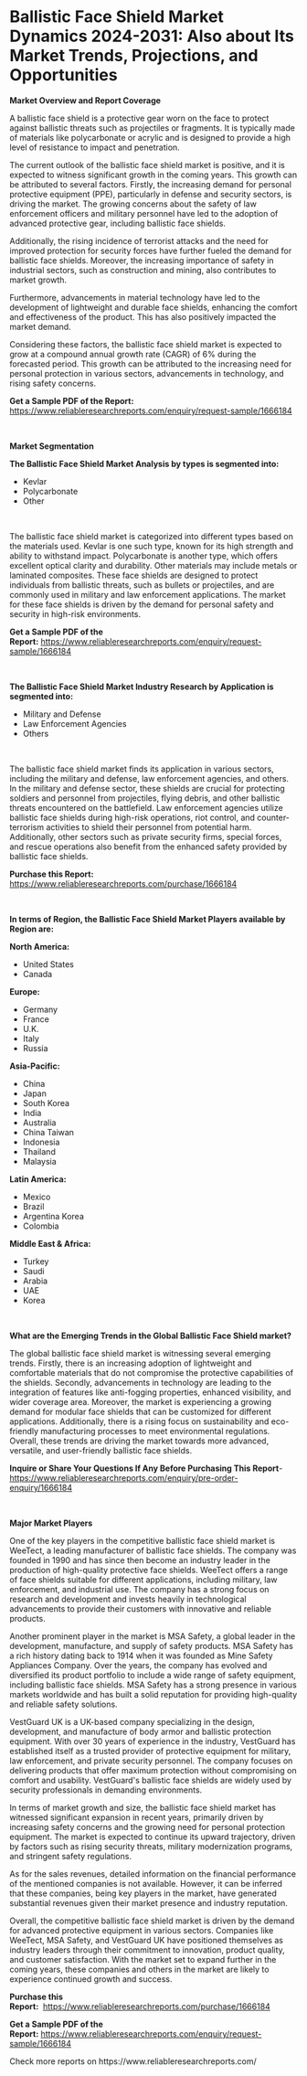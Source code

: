 <p><h1>Ballistic Face Shield Market Dynamics 2024-2031: Also about Its Market Trends, Projections, and Opportunities</h1></p><p><strong>Market Overview and Report Coverage</strong></p>
<p><p>A ballistic face shield is a protective gear worn on the face to protect against ballistic threats such as projectiles or fragments. It is typically made of materials like polycarbonate or acrylic and is designed to provide a high level of resistance to impact and penetration.</p><p>The current outlook of the ballistic face shield market is positive, and it is expected to witness significant growth in the coming years. This growth can be attributed to several factors. Firstly, the increasing demand for personal protective equipment (PPE), particularly in defense and security sectors, is driving the market. The growing concerns about the safety of law enforcement officers and military personnel have led to the adoption of advanced protective gear, including ballistic face shields.</p><p>Additionally, the rising incidence of terrorist attacks and the need for improved protection for security forces have further fueled the demand for ballistic face shields. Moreover, the increasing importance of safety in industrial sectors, such as construction and mining, also contributes to market growth.</p><p>Furthermore, advancements in material technology have led to the development of lightweight and durable face shields, enhancing the comfort and effectiveness of the product. This has also positively impacted the market demand.</p><p>Considering these factors, the ballistic face shield market is expected to grow at a compound annual growth rate (CAGR) of 6% during the forecasted period. This growth can be attributed to the increasing need for personal protection in various sectors, advancements in technology, and rising safety concerns.</p></p>
<p><strong>Get a Sample PDF of the Report:</strong> <a href="https://www.reliableresearchreports.com/enquiry/request-sample/1666184">https://www.reliableresearchreports.com/enquiry/request-sample/1666184</a></p>
<p>&nbsp;</p>
<p><strong>Market Segmentation</strong></p>
<p><strong>The Ballistic Face Shield Market Analysis by types is segmented into:</strong></p>
<p><ul><li>Kevlar</li><li>Polycarbonate</li><li>Other</li></ul></p>
<p>&nbsp;</p>
<p><p>The ballistic face shield market is categorized into different types based on the materials used. Kevlar is one such type, known for its high strength and ability to withstand impact. Polycarbonate is another type, which offers excellent optical clarity and durability. Other materials may include metals or laminated composites. These face shields are designed to protect individuals from ballistic threats, such as bullets or projectiles, and are commonly used in military and law enforcement applications. The market for these face shields is driven by the demand for personal safety and security in high-risk environments.</p></p>
<p><strong>Get a Sample PDF of the Report:</strong>&nbsp;<a href="https://www.reliableresearchreports.com/enquiry/request-sample/1666184">https://www.reliableresearchreports.com/enquiry/request-sample/1666184</a></p>
<p>&nbsp;</p>
<p><strong>The Ballistic Face Shield Market Industry Research by Application is segmented into:</strong></p>
<p><ul><li>Military and Defense</li><li>Law Enforcement Agencies</li><li>Others</li></ul></p>
<p>&nbsp;</p>
<p><p>The ballistic face shield market finds its application in various sectors, including the military and defense, law enforcement agencies, and others. In the military and defense sector, these shields are crucial for protecting soldiers and personnel from projectiles, flying debris, and other ballistic threats encountered on the battlefield. Law enforcement agencies utilize ballistic face shields during high-risk operations, riot control, and counter-terrorism activities to shield their personnel from potential harm. Additionally, other sectors such as private security firms, special forces, and rescue operations also benefit from the enhanced safety provided by ballistic face shields.</p></p>
<p><strong>Purchase this Report:</strong>&nbsp; <a href="https://www.reliableresearchreports.com/purchase/1666184">https://www.reliableresearchreports.com/purchase/1666184</a></p>
<p>&nbsp;</p>
<p><strong>In terms of Region, the Ballistic Face Shield Market Players available by Region are:</strong></p>
<p>
    <p> <strong> North America: </strong>
        <ul>
            <li>United States</li>
            <li>Canada</li>
        </ul>
        </p> 
    <p> <strong> Europe: </strong>
        <ul>
            <li>Germany</li>
            <li>France</li>
            <li>U.K.</li>
            <li>Italy</li>
            <li>Russia</li>
        </ul>
        </p> 
    <p> <strong> Asia-Pacific: </strong>
        <ul>
            <li>China</li>
            <li>Japan</li>
            <li>South Korea</li>
            <li>India</li>
            <li>Australia</li>
            <li>China Taiwan</li>
            <li>Indonesia</li>
            <li>Thailand</li>
            <li>Malaysia</li>
        </ul>
        </p> 
    <p> <strong> Latin America: </strong>
        <ul>
            <li>Mexico</li>
            <li>Brazil</li>
            <li>Argentina Korea</li>
            <li>Colombia</li>
        </ul>
        </p> 
    <p> <strong> Middle East & Africa: </strong>
        <ul>
            <li>Turkey</li>
            <li>Saudi</li>
            <li>Arabia</li>
            <li>UAE</li>
            <li>Korea</li>
        </ul>
    </p>
    </p>
<p>&nbsp;</p>
<p><strong>What are the Emerging Trends in the Global Ballistic Face Shield market?</strong></p>
<p><p>The global ballistic face shield market is witnessing several emerging trends. Firstly, there is an increasing adoption of lightweight and comfortable materials that do not compromise the protective capabilities of the shields. Secondly, advancements in technology are leading to the integration of features like anti-fogging properties, enhanced visibility, and wider coverage area. Moreover, the market is experiencing a growing demand for modular face shields that can be customized for different applications. Additionally, there is a rising focus on sustainability and eco-friendly manufacturing processes to meet environmental regulations. Overall, these trends are driving the market towards more advanced, versatile, and user-friendly ballistic face shields.</p></p>
<p><strong>Inquire or Share Your Questions If Any Before Purchasing This Report</strong>- <a href="https://www.reliableresearchreports.com/enquiry/pre-order-enquiry/1666184">https://www.reliableresearchreports.com/enquiry/pre-order-enquiry/1666184</a></p>
<p>&nbsp;</p>
<p><strong>Major Market Players</strong></p>
<p><p>One of the key players in the competitive ballistic face shield market is WeeTect, a leading manufacturer of ballistic face shields. The company was founded in 1990 and has since then become an industry leader in the production of high-quality protective face shields. WeeTect offers a range of face shields suitable for different applications, including military, law enforcement, and industrial use. The company has a strong focus on research and development and invests heavily in technological advancements to provide their customers with innovative and reliable products.</p><p>Another prominent player in the market is MSA Safety, a global leader in the development, manufacture, and supply of safety products. MSA Safety has a rich history dating back to 1914 when it was founded as Mine Safety Appliances Company. Over the years, the company has evolved and diversified its product portfolio to include a wide range of safety equipment, including ballistic face shields. MSA Safety has a strong presence in various markets worldwide and has built a solid reputation for providing high-quality and reliable safety solutions.</p><p>VestGuard UK is a UK-based company specializing in the design, development, and manufacture of body armor and ballistic protection equipment. With over 30 years of experience in the industry, VestGuard has established itself as a trusted provider of protective equipment for military, law enforcement, and private security personnel. The company focuses on delivering products that offer maximum protection without compromising on comfort and usability. VestGuard's ballistic face shields are widely used by security professionals in demanding environments.</p><p>In terms of market growth and size, the ballistic face shield market has witnessed significant expansion in recent years, primarily driven by increasing safety concerns and the growing need for personal protection equipment. The market is expected to continue its upward trajectory, driven by factors such as rising security threats, military modernization programs, and stringent safety regulations.</p><p>As for the sales revenues, detailed information on the financial performance of the mentioned companies is not available. However, it can be inferred that these companies, being key players in the market, have generated substantial revenues given their market presence and industry reputation.</p><p>Overall, the competitive ballistic face shield market is driven by the demand for advanced protective equipment in various sectors. Companies like WeeTect, MSA Safety, and VestGuard UK have positioned themselves as industry leaders through their commitment to innovation, product quality, and customer satisfaction. With the market set to expand further in the coming years, these companies and others in the market are likely to experience continued growth and success.</p></p>
<p><strong>Purchase this Report:</strong>&nbsp;&nbsp;<a href="https://www.reliableresearchreports.com/purchase/1666184">https://www.reliableresearchreports.com/purchase/1666184</a></p>
<p></p>
<p><strong>Get a Sample PDF of the Report:</strong>&nbsp;<a href="https://www.reliableresearchreports.com/enquiry/request-sample/1666184">https://www.reliableresearchreports.com/enquiry/request-sample/1666184</a></p>
<p>Check more reports on https://www.reliableresearchreports.com/</p>